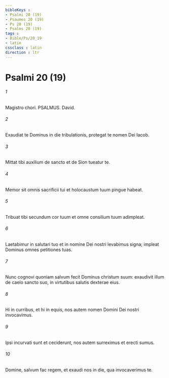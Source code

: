 ```yaml
---
bibleKeys : 
- Psalmi 20 (19)
- Psaumes 20 (19)
- Ps 20 (19)
- Psalms 20 (19)
tags : 
- Bible/Ps/20_19
- latin
cssclass : latin
direction : ltr
---
```


# Psalmi 20 (19)

###### 1
Magistro chori. PSALMUS. David.
###### 2
Exaudiat te Dominus in die tribulationis, protegat te nomen Dei Iacob.
###### 3
Mittat tibi auxilium de sancto et de Sion tueatur te.
###### 4
Memor sit omnis sacrificii tui et holocaustum tuum pingue habeat.
###### 5
Tribuat tibi secundum cor tuum et omne consilium tuum adimpleat.
###### 6
Laetabimur in salutari tuo et in nomine Dei nostri levabimus signa; impleat Dominus omnes petitiones tuas.
###### 7
Nunc cognovi quoniam salvum fecit Dominus christum suum: exaudivit illum de caelo sancto suo, in virtutibus salutis dexterae eius.
###### 8
Hi in curribus, et hi in equis, nos autem nomen Domini Dei nostri invocavimus.
###### 9
Ipsi incurvati sunt et ceciderunt, nos autem surreximus et erecti sumus.
###### 10
Domine, salvum fac regem, et exaudi nos in die, qua invocaverimus te.
